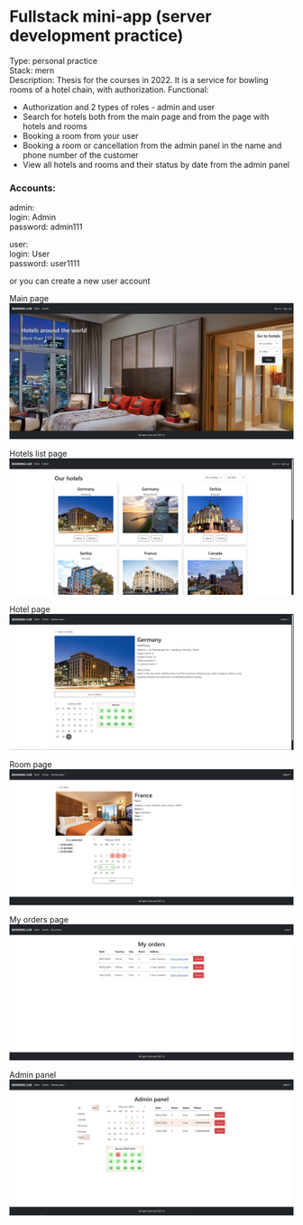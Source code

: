 # Fullstack mini-app (server development practice)

Type: personal practice\
Stack: mern\
Description: Thesis for the courses in 2022. It is a service for bowling rooms of a hotel chain, with authorization.
Functional:
- Authorization and 2 types of roles - admin and user
- Search for hotels both from the main page and from the page with hotels and rooms
- Booking a room from your user
- Booking a room or cancellation from the admin panel in the name and phone number of the customer
- View all hotels and rooms and their status by date from the admin panel

### Accounts: ###
admin:\
login: Admin\
password: admin111

user:\
login: User\
password: user1111

or you can create a new user account

Main page
![accordionScreen](./public/1.jpg)

Hotels list page
![accordionScreen](./public/2.jpg)

Hotel page
![accordionScreen](./public/3.jpg)

Room page
![accordionScreen](./public/4.jpg)

My orders page
![accordionScreen](./public/5.jpg)

Admin panel
![accordionScreen](./public/6.jpg)